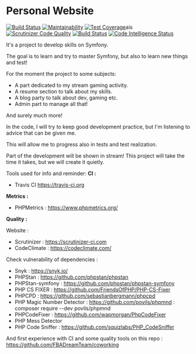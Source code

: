 # Personal Website
[![Build Status](https://travis-ci.org/Kaelyscius/kaelblog.svg?branch=master)](https://travis-ci.org/Kaelyscius/kaelblog)
[![Maintainability](https://api.codeclimate.com/v1/badges/96fdf5a2da7d60570c5f/maintainability)](https://codeclimate.com/github/Kaelyscius/kaelblog/maintainability)
[![Test Coverage](https://api.codeclimate.com/v1/badges/96fdf5a2da7d60570c5f/test_coverage)](https://codeclimate.com/github/Kaelyscius/kaelblog/test_coverage)ais
[![Scrutinizer Code Quality](https://scrutinizer-ci.com/g/Kaelyscius/kaelblog/badges/quality-score.png?b=master)](https://scrutinizer-ci.com/g/Kaelyscius/kaelblog/?branch=master)
[![Build Status](https://scrutinizer-ci.com/g/Kaelyscius/kaelblog/badges/build.png?b=master)](https://scrutinizer-ci.com/g/Kaelyscius/kaelblog/build-status/master)
[![Code Intelligence Status](https://scrutinizer-ci.com/g/Kaelyscius/kaelblog/badges/code-intelligence.svg?b=master)](https://scrutinizer-ci.com/code-intelligence)

It's a project to develop skills on Symfony.

The goal is to learn and try to master Symfony, but also to learn new things and test!

For the moment the project to some subjects:
- A part dedicated to my stream gaming activity.
- A resume section to talk about my skills.
- A blog party to talk about dev, gaming etc.
- Admin part to manage all that!

And surely much more!

In the code, I will try to keep good development practice, but I'm listening to advice that can be given me.

This will allow me to progress also in tests and test realization.

Part of the development will be shown in stream! This project will take the time it takes, but we will create it quietly.


Tools used for info and reminder: 
**CI :** 
- Travis CI https://travis-ci.org

**Metrics :** 
- PHPMetrics : https://www.phpmetrics.org/

**Quality :** 

Website : 
- Scrutinizer : https://scrutinizer-ci.com
- CodeClimate : https://codeclimate.com/

Check vulnerability of dependencies : 
- Snyk : https://snyk.io/
- PHPStan : https://github.com/phpstan/phpstan
- PHPStan-symfony : https://github.com/phpstan/phpstan-symfony
- PHP CS FIXER : https://github.com/FriendsOfPHP/PHP-CS-Fixer
- PHPCPD : https://github.com/sebastianbergmann/phpcpd
- PHP Magic Number Detector : https://github.com/povils/phpmnd : composer require --dev povils/phpmnd
- PHPCodeFixer : https://github.com/wapmorgan/PhpCodeFixer
- PHP Mess Detector
- PHP Code Sniffer : https://github.com/squizlabs/PHP_CodeSniffer


And first experience with CI and some quality tools on this repo : 
https://github.com/FBADreamTeam/coworking